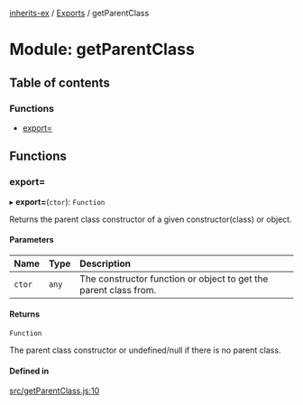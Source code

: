 [inherits-ex](../README.md) / [Exports](../modules.md) / getParentClass

# Module: getParentClass

## Table of contents

### Functions

- [export&#x3D;](getParentClass.md#export&#x3D;)

## Functions

### export&#x3D;

▸ **export=**(`ctor`): `Function`

Returns the parent class constructor of a given constructor(class) or object.

#### Parameters

| Name | Type | Description |
| :------ | :------ | :------ |
| `ctor` | `any` | The constructor function or object to get the parent class from. |

#### Returns

`Function`

The parent class constructor or undefined/null if there is no parent class.

#### Defined in

[src/getParentClass.js:10](https://github.com/snowyu/inherits-ex.js/blob/2bbec9d/src/getParentClass.js#L10)
